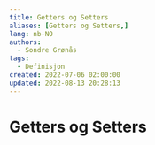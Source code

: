 ```yaml
---
title: Getters og Setters
aliases: [Getters og Setters,]
lang: nb-NO
authors:
  - Sondre Grønås
tags:
  - Definisjon
created: 2022-07-06 02:00:00
updated: 2022-08-13 20:28:13
---
```

# Getters og Setters
